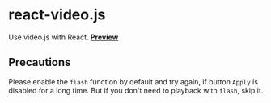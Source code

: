 # react-video.js

Use video.js with React. **[Preview](https://zpr1g.github.io/react-video.js)**

## Precautions

Please enable the `flash` function by default and try again, if button `Apply` is disabled for a long time. But if you don't need to playback with `flash`, skip it.
